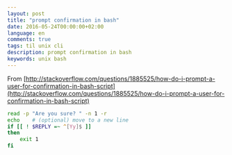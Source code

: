 ```yaml
---
layout: post
title: "prompt confirmation in bash"
date: 2016-05-24T00:00:00+02:00
language: en
comments: true
tags: til unix cli
description: prompt confirmation in bash
keywords: unix bash
---
```


From [http://stackoverflow.com/questions/1885525/how-do-i-prompt-a-user-for-confirmation-in-bash-script](http://stackoverflow.com/questions/1885525/how-do-i-prompt-a-user-for-confirmation-in-bash-script)

```bash
read -p "Are you sure? " -n 1 -r
echo    # (optional) move to a new line
if [[ ! $REPLY =~ ^[Yy]$ ]]
then
    exit 1
fi
```
